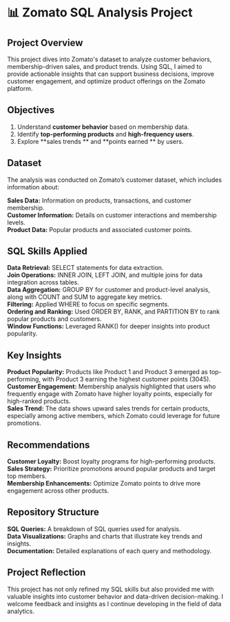 # 📊 Zomato SQL Analysis Project

## Project Overview

This project dives into Zomato's dataset to analyze customer behaviors, membership-driven sales, and product trends. Using SQL, I aimed to provide actionable insights that can support business decisions, improve customer engagement, and optimize product offerings on the Zomato platform.

## Objectives

1. Understand **customer behavior** based on membership data.<br/>
2. Identify **top-performing products** and **high-frequency users**.<br/>
3. Explore  **sales trends ** and  **points earned ** by users.<br/>

## Dataset

The analysis was conducted on Zomato’s customer dataset, which includes information about:<br/>

**Sales Data:** Information on products, transactions, and customer membership.<br/>
**Customer Information:** Details on customer interactions and membership levels.<br/>
**Product Data:** Popular products and associated customer points.<br/>

## SQL Skills Applied

**Data Retrieval:** SELECT statements for data extraction.<br/>
**Join Operations:** INNER JOIN, LEFT JOIN, and multiple joins for data integration across tables.<br/>
**Data Aggregation:** GROUP BY for customer and product-level analysis, along with COUNT and SUM to aggregate key metrics.<br/>
**Filtering:** Applied WHERE to focus on specific segments.<br/>
**Ordering and Ranking:** Used ORDER BY, RANK, and PARTITION BY to rank popular products and customers.<br/>
**Window Functions:** Leveraged RANK() for deeper insights into product popularity.<br/>

## Key Insights

**Product Popularity:** Products like Product 1 and Product 3 emerged as top-performing, with Product 3 earning the highest customer points (3045).<br/>
**Customer Engagement:** Membership analysis highlighted that users who frequently engage with Zomato have higher loyalty points, especially for high-ranked products.<br/>
**Sales Trend:** The data shows upward sales trends for certain products, especially among active members, which Zomato could leverage for future promotions.<br/>

## Recommendations

**Customer Loyalty:** Boost loyalty programs for high-performing products.<br/>
**Sales Strategy:** Prioritize promotions around popular products and target top members.<br/>
**Membership Enhancements:** Optimize Zomato points to drive more engagement across other products.<br/>

## Repository Structure

**SQL Queries:** A breakdown of SQL queries used for analysis.<br/>
**Data Visualizations:** Graphs and charts that illustrate key trends and insights.<br/>
**Documentation:** Detailed explanations of each query and methodology.<br/>

## Project Reflection

This project has not only refined my SQL skills but also provided me with valuable insights into customer behavior and data-driven decision-making. I welcome feedback and insights as I continue developing in the field of data analytics.
